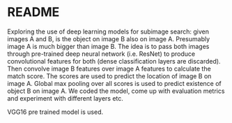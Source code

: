 # README #

Exploring the use of deep learning models for subimage search: given images A and B, is the object on image B also on image A. Presumably image A is much bigger than image B. The idea is to pass both images through pre-trained deep neural network (i.e. ResNet) to produce convolutional features for both (dense classification layers are discarded). Then convolve image B features over image A features to calculate the match score. The scores are used to predict the location of image B on image A. Global max pooling over all scores is used to predict existence of object B on image A. We coded the model, come up with evaluation metrics and experiment with different layers etc. 

VGG16 pre trained model is used. 
